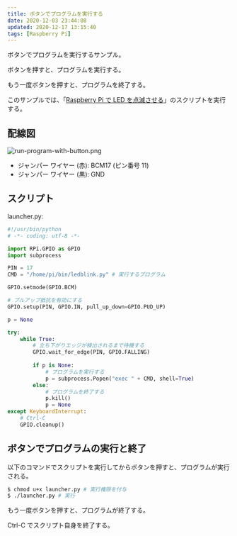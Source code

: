 ```yaml
---
title: ボタンでプログラムを実行する
date: 2020-12-03 23:44:08
updated: 2020-12-17 13:15:40
tags: [Raspberry Pi]
---
```


ボタンでプログラムを実行するサンプル。

ボタンを押すと、プログラムを実行する。

もう一度ボタンを押すと、プログラムを終了する。

このサンプルでは、「[Raspberry Pi で LED を点滅させる][1]」のスクリプトを実行する。
<!-- more -->
## 配線図

![run-program-with-button.png](run-program-with-button/run-program-with-button.png)

* ジャンパー ワイヤー (赤): BCM17 (ピン番号 11)
* ジャンパー ワイヤー (黒): GND

## スクリプト

launcher.py:

```python
#!/usr/bin/python
# -*- coding: utf-8 -*-

import RPi.GPIO as GPIO
import subprocess

PIN = 17
CMD = "/home/pi/bin/ledblink.py" # 実行するプログラム

GPIO.setmode(GPIO.BCM)

# プルアップ抵抗を有効にする
GPIO.setup(PIN, GPIO.IN, pull_up_down=GPIO.PUD_UP)

p = None

try:
    while True:
        # 立ち下がりエッジが検出されるまで待機する
        GPIO.wait_for_edge(PIN, GPIO.FALLING)
    
        if p is None:
            # プログラムを実行する
            p = subprocess.Popen("exec " + CMD, shell=True)
        else:
            # プログラムを終了する
            p.kill()
            p = None
except KeyboardInterrupt:
    # Ctrl-C
    GPIO.cleanup()
```

## ボタンでプログラムの実行と終了

以下のコマンドでスクリプトを実行してからボタンを押すと、プログラムが実行される。

```bash
$ chmod u+x launcher.py # 実行権限を付与
$ ./launcher.py # 実行
```

もう一度ボタンを押すと、プログラムが終了する。

Ctrl-C でスクリプト自身を終了する。


 [1]: /blinking-led-on-raspberry-pi
